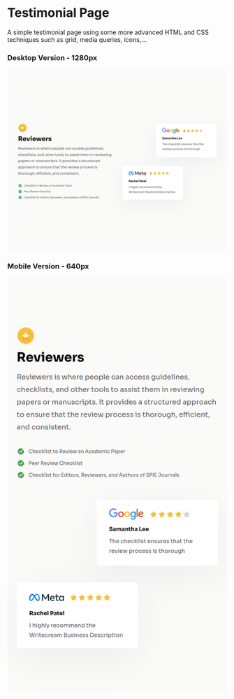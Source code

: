 # Testimonial Page

A simple testimonial page using some more advanced HTML and CSS techniques such as grid, media queries, icons,...

### Desktop Version - 1280px

![Desktop Version](./assets/desktop.png)

### Mobile Version - 640px

![Mobile Version](./assets/mobile.png)
